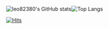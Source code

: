 ![leo82380's GitHub stats](https://github-readme-stats.vercel.app/api?username=leo82380)![Top Langs](https://github-readme-stats.vercel.app/api/top-langs/?username=leo82380&layout=compact)

[![Hits](https://hits.seeyoufarm.com/api/count/incr/badge.svg?url=https%3A%2F%2Fgithub.com%2Fc3nb&count_bg=%2379C83D&title_bg=%23555555&icon=&icon_color=%23E7E7E7&title=hits&edge_flat=false)](https://github.com/leo82380)
